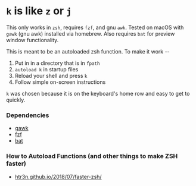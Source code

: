 # `k` is like `z` or `j`

This only works in `zsh`, requires `fzf`, and gnu `awk`. Tested on macOS with `gawk` (gnu awk) installed via homebrew. Also requires `bat`
for preview window functionality.

This is meant to be an autoloaded zsh function. To make it work --

1) Put in in a directory that is in `fpath`
1) `autoload k` in startup files
1) Reload your shell and press `k`
1) Follow simple on-screen instructions

`k` was chosen because it is on the keyboard's home row and easy to get to quickly.

### Dependencies
* [gawk](https://formulae.brew.sh/formula/gawk)
* [fzf](https://github.com/junegunn/fzf)
* [bat](https://github.com/sharkdp/bat)

### How to Autoload Functions (and other things to make ZSH faster)
* [htr3n.github.io/2018/07/faster-zsh/](https://htr3n.github.io/2018/07/faster-zsh/)
